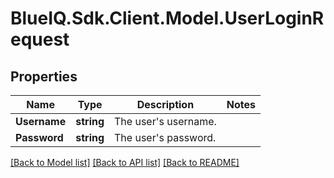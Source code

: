 # BlueIQ.Sdk.Client.Model.UserLoginRequest

## Properties

Name | Type | Description | Notes
------------ | ------------- | ------------- | -------------
**Username** | **string** | The user&#39;s username. | 
**Password** | **string** | The user&#39;s password. | 

[[Back to Model list]](../../README.md#documentation-for-models) [[Back to API list]](../../README.md#documentation-for-api-endpoints) [[Back to README]](../../README.md)

